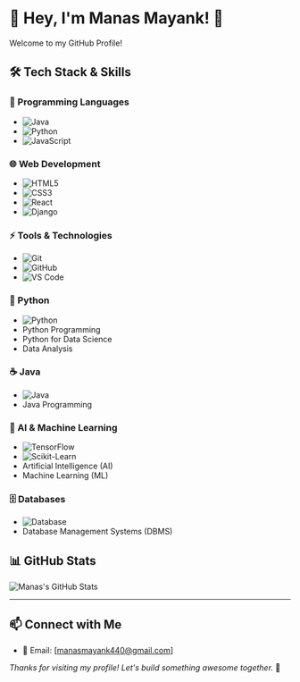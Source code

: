 # 🚀 Hey, I'm Manas Mayank! 👋

Welcome to my GitHub Profile!

## 🛠️ Tech Stack & Skills

### 🚀 Programming Languages
- ![Java](https://img.shields.io/badge/Java-orange?style=flat-square&logo=java)
- ![Python](https://img.shields.io/badge/Python-blue?style=flat-square&logo=python)
- ![JavaScript](https://img.shields.io/badge/JavaScript-yellow?style=flat-square&logo=javascript)

### 🌐 Web Development
- ![HTML5](https://img.shields.io/badge/HTML5-red?style=flat-square&logo=html5)
- ![CSS3](https://img.shields.io/badge/CSS3-blue?style=flat-square&logo=css3)
- ![React](https://img.shields.io/badge/React-grey?style=flat-square&logo=react)
- ![Django](https://img.shields.io/badge/Django-darkgreen?style=flat-square&logo=django)

### ⚡ Tools & Technologies
- ![Git](https://img.shields.io/badge/Git-orange?style=flat-square&logo=git)
- ![GitHub](https://img.shields.io/badge/GitHub-black?style=flat-square&logo=github)
- ![VS Code](https://img.shields.io/badge/VSCode-blue?style=flat-square&logo=visualstudiocode)


### 🐍 Python
- ![Python](https://img.shields.io/badge/Python-blue?style=flat-square&logo=python)
- Python Programming
- Python for Data Science
- Data Analysis

### ☕ Java
- ![Java](https://img.shields.io/badge/Java-orange?style=flat-square&logo=java)
- Java Programming

### 🤖 AI & Machine Learning
- ![TensorFlow](https://img.shields.io/badge/TensorFlow-orange?style=flat-square&logo=tensorflow)
- ![Scikit-Learn](https://img.shields.io/badge/Scikit--Learn-green?style=flat-square&logo=scikit-learn)
- Artificial Intelligence (AI)
- Machine Learning (ML)

### 🗄️ Databases
- ![Database](https://img.shields.io/badge/DBMS-lightgrey?style=flat-square&logo=database)
- Database Management Systems (DBMS)


## 📊 GitHub Stats

![Manas's GitHub Stats](https://github-readme-stats.vercel.app/api?username=manasmayank76&show_icons=true&theme=tokyonight)

---

## 📫 Connect with Me

- 📧 Email: [manasmayank440@gmail.com] 
  

*Thanks for visiting my profile! Let's build something awesome together.* 🌟

